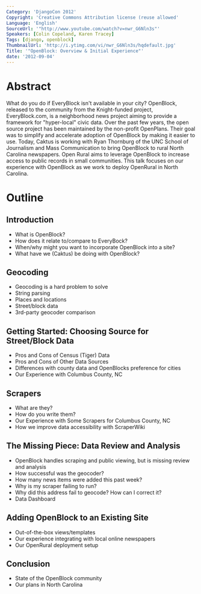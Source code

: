 ```yaml
---
Category: 'DjangoCon 2012'
Copyright: 'Creative Commons Attribution license (reuse allowed'
Language: 'English'
SourceUrl: '"http://www.youtube.com/watch?v=nwr_G6Nln3s"'
Speakers: [Colin Copeland, Karen Tracey]
Tags: [django, openblock]
ThumbnailUrl: 'http://i.ytimg.com/vi/nwr_G6Nln3s/hqdefault.jpg'
Title: '"OpenBlock: Overview & Initial Experience"'
date: '2012-09-04'
---
```

# Abstract

What do you do if EveryBlock isn't available in your city? OpenBlock, released
to the community from the Knight-funded project, EveryBlock.com, is a
neighborhood news project aiming to provide a framework for "hyper-local"
civic data. Over the past few years, the open source project has been
maintained by the non-profit OpenPlans. Their goal was to simplify and
accelerate adoption of OpenBlock by making it easier to use. Today, Caktus is
working with Ryan Thornburg of the UNC School of Journalism and Mass
Communication to bring OpenBlock to rural North Carolina newspapers. Open
Rural aims to leverage OpenBlock to increase access to public records in small
communities. This talk focuses on our experience with OpenBlock as we work to
deploy OpenRural in North Carolina.

# Outline

## Introduction

  * What is OpenBlock?
  * How does it relate to/compare to EveryBock?
  * When/why might you want to incorporate OpenBlock into a site?
  * What have we (Caktus) be doing with OpenBlock?

## Geocoding

  * Geocoding is a hard problem to solve
  * String parsing
  * Places and locations
  * Street/block data
  * 3rd-party geocoder comparison

## Getting Started: Choosing Source for Street/Block Data

  * Pros and Cons of Census (Tiger) Data
  * Pros and Cons of Other Data Sources
  * Differences with county data and OpenBlocks preference for cities
  * Our Experience with Columbus County, NC

## Scrapers

  * What are they?
  * How do you write them?
  * Our Experience with Some Scrapers for Columbus County, NC
  * How we improve data accessibility with ScraperWiki

## The Missing Piece: Data Review and Analysis

  * OpenBlock handles scraping and public viewing, but is missing review and analysis
  * How successful was the geocoder?
  * How many news items were added this past week?
  * Why is my scraper failing to run?
  * Why did this address fail to geocode? How can I correct it?
  * Data Dashboard

## Adding OpenBlock to an Existing Site

  * Out-of-the-box views/templates
  * Our experience integrating with local online newspapers
  * Our OpenRural deployment setup

## Conclusion

  * State of the OpenBlock community
  * Our plans in North Carolina

